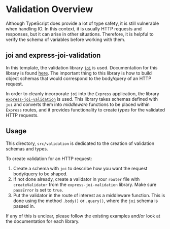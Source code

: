 # Validation Overview

Although TypeScript does provide a lot of type safety, it is still vulnerable when handling IO. In this context, it is usually HTTP requests and responses, but it can arise in other situations. Therefore, it is helpful to verify the schema of variables before working with them.

## joi and express-joi-validation

In this template, the validation library [`joi`](https://joi.dev) is used. Documentation for this library is found [here](https://joi.dev/api/). The important thing to this library is how to build object schemas that would correspond to the body/query of an HTTP request.

In order to cleanly incorporate `joi` into the `Express` application, the library [`express-joi-validation`](https://www.npmjs.com/package/express-joi-validation) is used. This library takes schemas defined with `joi` and converts them into *middleware* functions to be placed within `Express` routes, and it provides functionality to create *types* for the validated HTTP requests.

## Usage

This directory, `src/validation` is dedicated to the creation of validation schemas and types.

To create validation for an HTTP request:

1. Create a schema with `joi` to describe how you want the request body/query to be shaped.
2. If not done already, create a validator in your `router` file with `createValidator` from the `express-joi-validation` library. Make sure `passError` is set to `true`.
3. Put the validator in the route of interest as a middleware function. This is done using the method `.body()` or `.query()`, where the `joi` schema is passed in.

If any of this is unclear, please follow the existing examples and/or look at the documentation for each library.